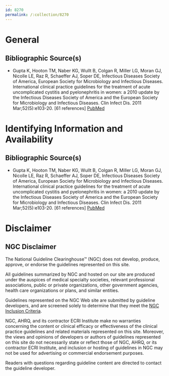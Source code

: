 ```yaml
---
id: 8270
permalink: /:collection/8270
---
```


# General

## Bibliographic Source(s)

- Gupta K, Hooton TM, Naber KG, Wullt B, Colgan R, Miller LG, Moran GJ, Nicolle LE, Raz R, Schaeffer AJ, Soper DE, Infectious Diseases Society of America, European Society for Microbiology and Infectious Diseases. International clinical practice guidelines for the treatment of acute uncomplicated cystitis and pyelonephritis in women: a 2010 update by the Infectious Diseases Society of America and the European Society for Microbiology and Infectious Diseases. Clin Infect Dis. 2011 Mar;52(5):e103-20. [61 references] [ PubMed ](http://www.ncbi.nlm.nih.gov/entrez/query.fcgi?cmd=Retrieve&db=pubmed&dopt=Abstract&list_uids=21292654)

# Identifying Information and Availability

## Bibliographic Source(s)

- Gupta K, Hooton TM, Naber KG, Wullt B, Colgan R, Miller LG, Moran GJ, Nicolle LE, Raz R, Schaeffer AJ, Soper DE, Infectious Diseases Society of America, European Society for Microbiology and Infectious Diseases. International clinical practice guidelines for the treatment of acute uncomplicated cystitis and pyelonephritis in women: a 2010 update by the Infectious Diseases Society of America and the European Society for Microbiology and Infectious Diseases. Clin Infect Dis. 2011 Mar;52(5):e103-20. [61 references] [ PubMed ](http://www.ncbi.nlm.nih.gov/entrez/query.fcgi?cmd=Retrieve&db=pubmed&dopt=Abstract&list_uids=21292654)

# Disclaimer

## NGC Disclaimer

The National Guideline Clearinghouse™ (NGC) does not develop, produce, approve, or endorse the guidelines represented on this site.

All guidelines summarized by NGC and hosted on our site are produced under the auspices of medical specialty societies, relevant professional associations, public or private organizations, other government agencies, health care organizations or plans, and similar entities.

Guidelines represented on the NGC Web site are submitted by guideline developers, and are screened solely to determine that they meet the [NGC Inclusion Criteria](/help-and-about/summaries/inclusion-criteria).

NGC, AHRQ, and its contractor ECRI Institute make no warranties concerning the content or clinical efficacy or effectiveness of the clinical practice guidelines and related materials represented on this site. Moreover, the views and opinions of developers or authors of guidelines represented on this site do not necessarily state or reflect those of NGC, AHRQ, or its contractor ECRI Institute, and inclusion or hosting of guidelines in NGC may not be used for advertising or commercial endorsement purposes.

Readers with questions regarding guideline content are directed to contact the guideline developer.

